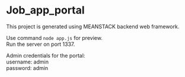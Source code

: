 # Job_app_portal

This project is generated using MEANSTACK backend web framework.

Use command <code>node app.js</code> for preview.<br>
Run the server on port 1337.

Admin credentials for the portal:<br>
username: admin<br>
password: admin
